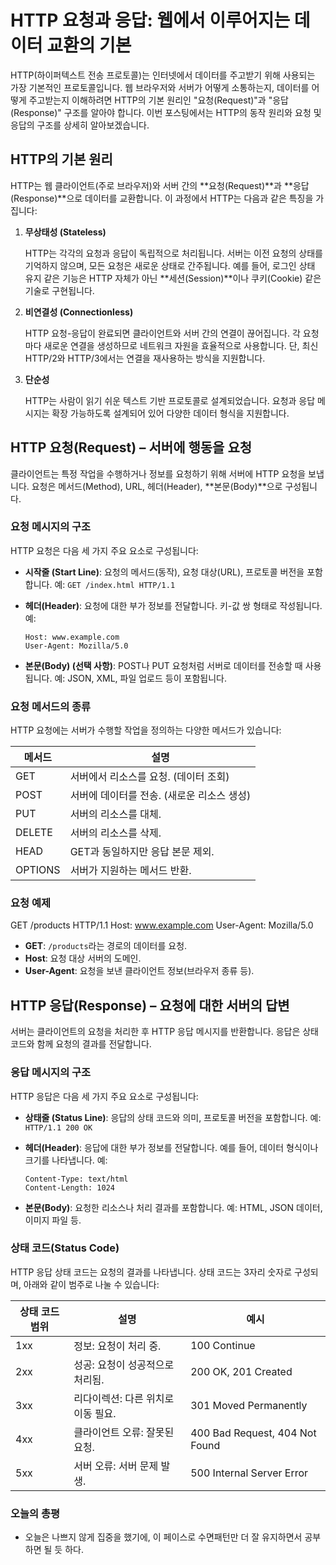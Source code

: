 # HTTP 요청과 응답: 웹에서 이루어지는 데이터 교환의 기본

HTTP(하이퍼텍스트 전송 프로토콜)는 인터넷에서 데이터를 주고받기 위해 사용되는 가장 기본적인 프로토콜입니다. 웹 브라우저와 서버가 어떻게 소통하는지, 데이터를 어떻게 주고받는지 이해하려면 HTTP의 기본 원리인 "요청(Request)"과 "응답(Response)" 구조를 알아야 합니다. 이번 포스팅에서는 HTTP의 동작 원리와 요청 및 응답의 구조를 상세히 알아보겠습니다.

## HTTP의 기본 원리

HTTP는 웹 클라이언트(주로 브라우저)와 서버 간의 **요청(Request)**과 **응답(Response)**으로 데이터를 교환합니다. 이 과정에서 HTTP는 다음과 같은 특징을 가집니다:

1. **무상태성 (Stateless)**

   HTTP는 각각의 요청과 응답이 독립적으로 처리됩니다. 서버는 이전 요청의 상태를 기억하지 않으며, 모든 요청은 새로운 상태로 간주됩니다. 예를 들어, 로그인 상태 유지 같은 기능은 HTTP 자체가 아닌 **세션(Session)**이나 쿠키(Cookie) 같은 기술로 구현됩니다.

2. **비연결성 (Connectionless)**

   HTTP 요청-응답이 완료되면 클라이언트와 서버 간의 연결이 끊어집니다. 각 요청마다 새로운 연결을 생성하므로 네트워크 자원을 효율적으로 사용합니다. 단, 최신 HTTP/2와 HTTP/3에서는 연결을 재사용하는 방식을 지원합니다.

3. **단순성**

   HTTP는 사람이 읽기 쉬운 텍스트 기반 프로토콜로 설계되었습니다. 요청과 응답 메시지는 확장 가능하도록 설계되어 있어 다양한 데이터 형식을 지원합니다.

## HTTP 요청(Request) – 서버에 행동을 요청

클라이언트는 특정 작업을 수행하거나 정보를 요청하기 위해 서버에 HTTP 요청을 보냅니다. 요청은 메서드(Method), URL, 헤더(Header), **본문(Body)**으로 구성됩니다.

### 요청 메시지의 구조

HTTP 요청은 다음 세 가지 주요 요소로 구성됩니다:

- **시작줄 (Start Line)**: 요청의 메서드(동작), 요청 대상(URL), 프로토콜 버전을 포함합니다. 예: `GET /index.html HTTP/1.1`
  
- **헤더(Header)**: 요청에 대한 부가 정보를 전달합니다. 키-값 쌍 형태로 작성됩니다. 예: 
  ```
  Host: www.example.com
  User-Agent: Mozilla/5.0
  ```

- **본문(Body) (선택 사항)**: POST나 PUT 요청처럼 서버로 데이터를 전송할 때 사용됩니다. 예: JSON, XML, 파일 업로드 등이 포함됩니다.

### 요청 메서드의 종류

HTTP 요청에는 서버가 수행할 작업을 정의하는 다양한 메서드가 있습니다:

| 메서드 | 설명 |
|--------|------|
| GET    | 서버에서 리소스를 요청. (데이터 조회) |
| POST   | 서버에 데이터를 전송. (새로운 리소스 생성) |
| PUT    | 서버의 리소스를 대체. |
| DELETE | 서버의 리소스를 삭제. |
| HEAD   | GET과 동일하지만 응답 본문 제외. |
| OPTIONS| 서버가 지원하는 메서드 반환. |

### 요청 예제

GET /products HTTP/1.1
Host: www.example.com
User-Agent: Mozilla/5.0


- **GET**: `/products`라는 경로의 데이터를 요청.
- **Host**: 요청 대상 서버의 도메인.
- **User-Agent**: 요청을 보낸 클라이언트 정보(브라우저 종류 등).

## HTTP 응답(Response) – 요청에 대한 서버의 답변

서버는 클라이언트의 요청을 처리한 후 HTTP 응답 메시지를 반환합니다. 응답은 상태 코드와 함께 요청의 결과를 전달합니다.

### 응답 메시지의 구조

HTTP 응답은 다음 세 가지 주요 요소로 구성됩니다:

- **상태줄 (Status Line)**: 응답의 상태 코드와 의미, 프로토콜 버전을 포함합니다. 예: `HTTP/1.1 200 OK`
  
- **헤더(Header)**: 응답에 대한 부가 정보를 전달합니다. 예를 들어, 데이터 형식이나 크기를 나타냅니다. 예: 
  ```
  Content-Type: text/html
  Content-Length: 1024
  ```

- **본문(Body)**: 요청한 리소스나 처리 결과를 포함합니다. 예: HTML, JSON 데이터, 이미지 파일 등.

### 상태 코드(Status Code)

HTTP 응답 상태 코드는 요청의 결과를 나타냅니다. 상태 코드는 3자리 숫자로 구성되며, 아래와 같이 범주로 나눌 수 있습니다:

| 상태 코드 범위 | 설명 | 예시 |
|----------------|------|------|
| 1xx            | 정보: 요청이 처리 중. | 100 Continue |
| 2xx            | 성공: 요청이 성공적으로 처리됨. | 200 OK, 201 Created |
| 3xx            | 리다이렉션: 다른 위치로 이동 필요. | 301 Moved Permanently |
| 4xx            | 클라이언트 오류: 잘못된 요청. | 400 Bad Request, 404 Not Found |
| 5xx            | 서버 오류: 서버 문제 발생. | 500 Internal Server Error |

### 오늘의 총평
- 오늘은 나쁘지 않게 집중을 했기에, 이 페이스로 수면패턴만 더 잘 유지하면서 공부하면 될 듯 하다.